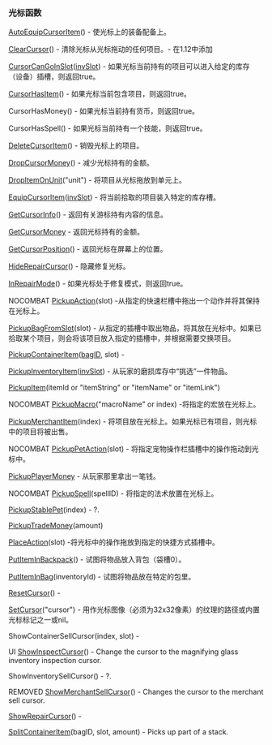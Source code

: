 ### 光标函数

[AutoEquipCursorItem](https://wow.gamepedia.com/API_AutoEquipCursorItem)\(\) - 使光标上的装备配备上。

[ClearCursor](https://wow.gamepedia.com/API_ClearCursor)\(\) - 清除光标从光标拖动的任何项目。- 在1.12中添加

[CursorCanGoInSlot](https://wow.gamepedia.com/API_CursorCanGoInSlot)\([invSlot](https://wow.gamepedia.com/InventorySlotId)\) - 如果光标当前持有的项目可以进入给定的库存（设备）插槽，则返回true。

[CursorHasItem](https://wow.gamepedia.com/API_CursorHasItem)\(\) - 如果光标当前包含项目，则返回true。

CursorHasMoney\(\) - 如果光标当前持有货币，则返回true。

CursorHasSpell\(\) - 如果光标当前持有一个技能，则返回true。

[DeleteCursorItem](https://wow.gamepedia.com/API_DeleteCursorItem)\(\) - 销毁光标上的项目。

[DropCursorMoney](https://wow.gamepedia.com/API_DropCursorMoney)\(\) - 减少光标持有的金额。

[DropItemOnUnit](https://wow.gamepedia.com/API_DropItemOnUnit)\("unit"\) - 将项目从光标拖放到单元上。

[EquipCursorItem](https://wow.gamepedia.com/API_EquipCursorItem)\([invSlot](https://wow.gamepedia.com/InventorySlotId)\) - 将当前拾取的项目装入特定的库存槽。

[GetCursorInfo](https://wow.gamepedia.com/API_GetCursorInfo)\(\) - 返回有关游标持有内容的信息。

[GetCursorMoney](https://wow.gamepedia.com/API_GetCursorMoney) - 返回光标持有的金额。

[GetCursorPosition](https://wow.gamepedia.com/API_GetCursorPosition)\(\) - 返回光标在屏幕上的位置。

[HideRepairCursor](https://wow.gamepedia.com/API_HideRepairCursor)\(\) - 隐藏修复光标。

[InRepairMode](https://wow.gamepedia.com/API_InRepairMode)\(\) - 如果光标处于修复模式，则返回true。

NOCOMBAT [PickupAction](https://wow.gamepedia.com/API_PickupAction)\(slot\) -从指定的快速栏槽中拖出一个动作并将其保持在光标上。

[PickupBagFromSlot](https://wow.gamepedia.com/API_PickupBagFromSlot)\(slot\) - 从指定的插槽中取出物品，将其放在光标中。如果已拾取某个项目，则会将该项目放入指定的插槽中，并根据需要交换项目。

[PickupContainerItem](https://wow.gamepedia.com/API_PickupContainerItem)\([bagID](https://wow.gamepedia.com/BagId), slot\) -

[PickupInventoryItem](https://wow.gamepedia.com/API_PickupInventoryItem)\([invSlot](https://wow.gamepedia.com/InventorySlotId)\) - 从玩家的磨损库存中“挑选”一件物品。

[PickupItem](https://wow.gamepedia.com/API_PickupItem)\(itemId or "itemString" or "itemName" or "itemLink"\)

NOCOMBAT [PickupMacro](https://wow.gamepedia.com/API_PickupMacro)\("macroName" or index\) -将指定的宏放在光标上。

[PickupMerchantItem](https://wow.gamepedia.com/API_PickupMerchantItem)\(index\) - 将项目放在光标上。如果光标已有项目，则光标中的项目将被出售。

NOCOMBAT [PickupPetAction](https://wow.gamepedia.com/API_PickupPetAction)\(slot\) - 将指定宠物操作栏插槽中的操作拖动到光标中。

[PickupPlayerMoney](https://wow.gamepedia.com/API_PickupPlayerMoney) - 从玩家那里拿出一笔钱。

NOCOMBAT [PickupSpell](https://wow.gamepedia.com/API_PickupSpell)\(spellID\) - 将指定的法术放置在光标上。

[PickupStablePet](https://wow.gamepedia.com/API_PickupStablePet)\(index\) - ?.

[PickupTradeMoney](https://wow.gamepedia.com/API_PickupTradeMoney)\(amount\)

[PlaceAction](https://wow.gamepedia.com/API_PlaceAction)\(slot\) -将光标中的操作拖放到指定的快捷方式插槽中。

[PutItemInBackpack](https://wow.gamepedia.com/API_PutItemInBackpack)\(\) - 试图将物品放入背包（袋槽0）。

[PutItemInBag](https://wow.gamepedia.com/API_PutItemInBag)\(inventoryId\) - 试图将物品放在特定的包里。

[ResetCursor](https://wow.gamepedia.com/API_ResetCursor)\(\) -

[SetCursor](https://wow.gamepedia.com/API_SetCursor)\("cursor"\) - 用作光标图像（必须为32x32像素）的纹理的路径或内置光标标记之一或nil。

ShowContainerSellCursor\(index, slot\) -

UI [ShowInspectCursor](https://wow.gamepedia.com/API_ShowInspectCursor)\(\) - Change the cursor to the magnifying glass inventory inspection cursor.

ShowInventorySellCursor\(\) - ?.

REMOVED [ShowMerchantSellCursor](https://wow.gamepedia.com/API_ShowMerchantSellCursor)\(\) - Changes the cursor to the merchant sell cursor.

[ShowRepairCursor](https://wow.gamepedia.com/API_ShowRepairCursor)\(\) -

[SplitContainerItem](https://wow.gamepedia.com/API_SplitContainerItem)\(bagID, slot, amount\) - Picks up part of a stack.

